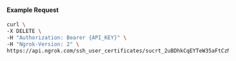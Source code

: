 <!-- Code generated for API Clients. DO NOT EDIT. -->

#### Example Request

```bash
curl \
-X DELETE \
-H "Authorization: Bearer {API_KEY}" \
-H "Ngrok-Version: 2" \
https://api.ngrok.com/ssh_user_certificates/sucrt_2uBDhkCqEYTeW35aFtCzNwm2NlR
```
